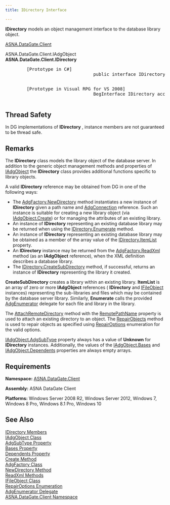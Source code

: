 ```yaml
---
title: IDirectory Interface

---
```


**IDirectory** models an object management interface to the database library object. 

[ASNA.DataGate.Client](datagate-client-namespace.html) 

ASNA.DataGate.Client.IAdgObject<br /> **ASNA.DataGate.Client.<span>IDirectory</span>** 
<pre class="prettyprint">
        <span class="lang">[Prototype in C#]<br /></span>                                <span> public interface IDirectory | Inherits IAdgObject</span>
      </pre>
<pre class="prettyprint">
        <span class="lang">[Prototype in Visual RPG for VS 2008]<br /></span>                                <span> BegInterface IDirectory access (*public) implements (IAdgObject)</span>
      </pre>

## Thread Safety

In DG implementations of **IDirectory** , instance members are not guaranteed to be thread safe.
## Remarks

The **IDirectory** class models the library object of the database server. In addition to the generic object management methods and properties of [IAdgObject](iadg-object-class.html) the **IDirectory** class provides additional functions specific to library objects.

A valid **IDirectory** reference may be obtained from DG in one of the following ways:

- The [AdgFactory.NewDirectory](adg-factory-class-new-directory-method.html) method instantiates a new instance of **IDirectory** given a path name and [AdgConnection](adg-connection-class.html) reference. Such an instance is suitable for creating a new library object (via [ IAdgObject.Create](iadg-object-class-create-method.html)) or for managing the attributes of an existing library.
- An instance of **IDirectory** representing an existing database library may be returned when using the [ IDirectory.Enumerate](idirectory-class-enumerate-method.html) method.
- An instance of **IDirectory** representing an existing database library may be obtained as a member of the array value of the [ IDirectory.ItemList](idirectory-class-item-list-property.html) property.
- An **IDirectory** instance may be returned from the [ AdgFactory.ReadXml](adg-factory-class-read-xml-methods.html) method (as an **IAdgObject** reference), when the XML definition describes a database library.
- The [IDirectory.CreateSubDirectory](idirectory-class-create-subdirectory-method.html) method, if successful, returns an instance of **IDirectory** representing the library it created.

**CreateSubDirectory** creates a library within an existing library. **ItemList** is an array of zero or more **IAdgObject** references ( **IDirectory** and [IFileObject](ifile-object-class.html) instances) representing the sub-libraries and files which may be contained by the database server library. Similarly, **Enumerate** calls the provided [AdgEnumerator](adg-enumerator-delegate.html) delegate for each file and library in the library.

The [AttachRemoteDirectory](idirectory-class-attach-remote-directory-method.html) method with the [RemotePathName](idirectory-class-remote-path-name-property.html) property is used to attach an existing directory to an object. The [ RepairObjects](idirectory-class-repair-objects-method.html) method is used to repair objects as specified using [RepairOptions](repair-options-enumeration.html) enumeration for the valid options.

[IAdgObject.AdgSubType](iadg-object-class-adg-subtype-property.html) property always has a value of **Unknown** for **IDirectory** instances. Additionally, the values of the [ IAdgObject.Bases](iadg-object-class-bases-property.html) and [IAdgObject.Dependents](iadg-object-class-dependents-property.html) properties are always empty arrays.
## Requirements

**Namespace:** [ASNA.DataGate.Client](datagate-client-namespace.html) 

**Assembly:** ASNA DataGate Client

**Platforms:** Windows Server 2008 R2, Windows Server 2012, Windows 7, Windows 8 Pro, Windows 8.1 Pro, Windows 10
## See Also


[IDirectory Members](idirectory-members.html)
      <br />
[IAdgObject Class](iadg-object-class.html)
      <br />
[AdgSubType Property](iadg-object-class-adg-subtype-property.html)
      <br />
[Bases Property](iadg-object-class-bases-property.html)
      <br />
[Dependents Property](iadg-object-class-dependents-property.html)
      <br />
[Create Method](iadg-object-class-create-method.html)
      <br />
[AdgFactory Class](adg-factory-class.html)
      <br />
[NewDirectory Method](adg-factory-class-new-directory-method.html)
      <br />
[ReadXml Methods](adg-factory-class-read-xml-methods.html)
      <br />
[IFileObject Class](ifile-object-class.html)
      <br />
[RepairOptions Enumeration](repair-options-enumeration.html)
      <br />
[AdgEnumerator Delegate](adg-enumerator-delegate.html)
      <br />
[ASNA.DataGate.Client Namespace](datagate-client-namespace.html)

